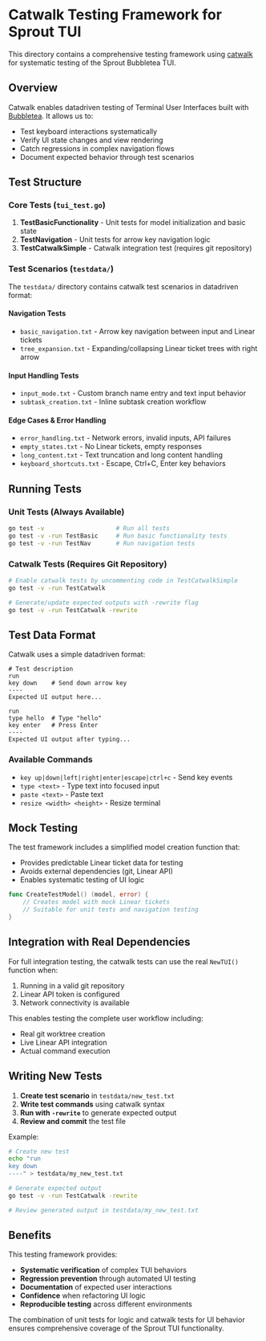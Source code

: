 # Catwalk Testing Framework for Sprout TUI

This directory contains a comprehensive testing framework using [catwalk](https://github.com/knz/catwalk) for systematic testing of the Sprout Bubbletea TUI.

## Overview

Catwalk enables datadriven testing of Terminal User Interfaces built with [Bubbletea](https://github.com/charmbracelet/bubbletea). It allows us to:

- Test keyboard interactions systematically
- Verify UI state changes and view rendering
- Catch regressions in complex navigation flows
- Document expected behavior through test scenarios

## Test Structure

### Core Tests (`tui_test.go`)

1. **TestBasicFunctionality** - Unit tests for model initialization and basic state
2. **TestNavigation** - Unit tests for arrow key navigation logic  
3. **TestCatwalkSimple** - Catwalk integration test (requires git repository)

### Test Scenarios (`testdata/`)

The `testdata/` directory contains catwalk test scenarios in datadriven format:

#### Navigation Tests
- `basic_navigation.txt` - Arrow key navigation between input and Linear tickets
- `tree_expansion.txt` - Expanding/collapsing Linear ticket trees with right arrow

#### Input Handling Tests  
- `input_mode.txt` - Custom branch name entry and text input behavior
- `subtask_creation.txt` - Inline subtask creation workflow

#### Edge Cases & Error Handling
- `error_handling.txt` - Network errors, invalid inputs, API failures
- `empty_states.txt` - No Linear tickets, empty responses
- `long_content.txt` - Text truncation and long content handling
- `keyboard_shortcuts.txt` - Escape, Ctrl+C, Enter key behaviors

## Running Tests

### Unit Tests (Always Available)
```bash
go test -v                    # Run all tests
go test -v -run TestBasic     # Run basic functionality tests
go test -v -run TestNav       # Run navigation tests
```

### Catwalk Tests (Requires Git Repository)
```bash
# Enable catwalk tests by uncommenting code in TestCatwalkSimple
go test -v -run TestCatwalk

# Generate/update expected outputs with -rewrite flag
go test -v -run TestCatwalk -rewrite
```

## Test Data Format

Catwalk uses a simple datadriven format:

```
# Test description
run
key down    # Send down arrow key
----
Expected UI output here...

run  
type hello  # Type "hello"
key enter   # Press Enter
----
Expected UI output after typing...
```

### Available Commands
- `key up|down|left|right|enter|escape|ctrl+c` - Send key events
- `type <text>` - Type text into focused input
- `paste <text>` - Paste text
- `resize <width> <height>` - Resize terminal

## Mock Testing

The test framework includes a simplified model creation function that:

- Provides predictable Linear ticket data for testing
- Avoids external dependencies (git, Linear API)
- Enables systematic testing of UI logic

```go
func CreateTestModel() (model, error) {
    // Creates model with mock Linear tickets
    // Suitable for unit tests and navigation testing
}
```

## Integration with Real Dependencies

For full integration testing, the catwalk tests can use the real `NewTUI()` function when:

1. Running in a valid git repository
2. Linear API token is configured  
3. Network connectivity is available

This enables testing the complete user workflow including:
- Real git worktree creation
- Live Linear API integration
- Actual command execution

## Writing New Tests

1. **Create test scenario** in `testdata/new_test.txt`
2. **Write test commands** using catwalk syntax
3. **Run with `-rewrite`** to generate expected output
4. **Review and commit** the test file

Example:
```bash
# Create new test
echo "run
key down
----" > testdata/my_new_test.txt

# Generate expected output
go test -v -run TestCatwalk -rewrite

# Review generated output in testdata/my_new_test.txt
```

## Benefits

This testing framework provides:

- **Systematic verification** of complex TUI behaviors
- **Regression prevention** through automated UI testing
- **Documentation** of expected user interactions
- **Confidence** when refactoring UI logic
- **Reproducible testing** across different environments

The combination of unit tests for logic and catwalk tests for UI behavior ensures comprehensive coverage of the Sprout TUI functionality.